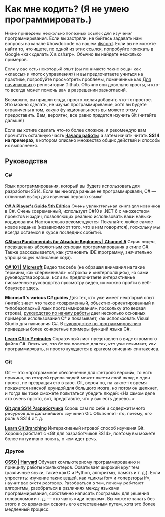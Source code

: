 # Как мне кодить? (Я не умею программировать.)
Ниже приведены несколько полезных ссылок для изучения программирования. Если вы застряли, не бойтесь задавать нам вопросы на канале #howdoicode на нашем [discord](https://discord.gg/ss14). Если вы не можете найти то, что ищете, по одной из этих ссылок, попробуйте поискать в Google «как сделать X в csharp». Обычно вы найдете несколько примеров.

Если у вас есть некоторый опыт (вы понимаете такие вещи, как «классы» и «поток управления») и вы предпочитаете учиться на практике, попробуйте просмотреть проблемы, помеченные как [Для начинающих](https://github.com/space-wizards/space-station-14/labels/Beginner%20Friendly) в репозитории Github. Обычно они довольно просты, и кто-то всегда может помочь вам в разрешении разногласий.

Возможно, вы пришли сюда, просто желая добавить что-то простое. Это можно сделать, не изучая программирование, хотя вы будете ограничены в том, какую функциональность вы можете этому предоставить. Вам, вероятно, все равно придется изучить Git (читайте дальше!)

Если вы хотите сделать что-то более сложное, я рекомендую вам прочитать остальную часть [**Начало работы**](./setting-up-a-development-environment.md), а затем начать читать **SS14 на примерах**, в котором описано множество общих действий и способы их выполнения.

## Руководства

### C#
Язык программирования, который вы будете использовать для разработки SS14. Если вы никогда раньше не программировали, C# — отличный выбор для изучения первого языка!

**[C# A Player's Guide 5th Edition](https://www.amazon.com/dp/0985580151)**
Очень увлекательная книга для новичков в C#. Очень современный, использует C#10 и .NET 6 с множеством проектов и задач, позволяющих реально использовать ваши навыки кодирования. Настоятельно рекомендуется. Покупайте любое самое новое издание (независимо от того, что в нем говорится), поскольку мы всегда остаемся в курсе последних событий.

**[CSharp Fundamentals for Absolute Beginners | Channel 9](https://channel9.msdn.com/Series/CSharp-Fundamentals-for-Absolute-Beginners)**
Серия видео, посвященная абсолютным основам программирования в стиле C#. Также рассказывается, как установить IDE (программу, значительно упрощающую написание кода).

**[C# 101 | Microsoft](https://docs.microsoft.com/en-us/dotnet/csharp/tour-of-csharp/tutorials/)**
Видео так себе (не обращая внимания на такие термины, как «переменная», «строка» и «интерполяция»), но сами руководства хороши. Если вы предпочитаете интерактивные письменные руководства просмотру видео, их можно пройти в веб-браузере [здесь](https://docs.microsoft.com/en-us/dotnet/csharp/tour-of-csharp/tutorials/hello-world).

**Microsoft's various C# guides**
Для тех, кто уже имеет некоторый опыт (читай: знает, что такое «современный, объектно-ориентированный и типобезопасный язык программирования», поскольку это первая строка), [руководство по началу работы](https://docs.microsoft.com/en-us/dotnet/csharp/getting-started/) дает несколько основных примеров использования C# и показывает, как использовать Visual Studio для написания C#. В [руководстве по программированию](https://docs.microsoft.com/en-us/dotnet/csharp/programming-guide/) приведены более конкретные примеры функций языка C#.

**[Learn C# in Y minutes](https://learnxinyminutes.com/docs/csharp/)**
Справочный лист представлен в виде огромного файла C#. Опять же, это более полезно для тех, кто уже понимает, как программировать, и просто нуждается в кратком описании синтаксиса.

### Git
Git — это «программное обеспечение для контроля версий», то есть причина, по которой группа людей может внести свой вклад в один проект, не превращая его в хаос. Git, вероятно, на какое-то время покажется неясной ерундой для большого мозга, но потом он щелкнет, и тогда вы тоже сможете попытаться убедить людей: «На самом деле это очень просто, вот, представьте, что у вас есть дерево…»

**[Git для SS14 Разработчика](./git-for-the-ss14-developer.md)**
Хорош сам по себе и содержит много ресурсов для дальнейшего изучения Git. Объясняет что, почему, его роль в SS14 и т. д.

**[Learn Git Branching](https://learngitbranching.js.org/)**
Интерактивный игровой способ изучения Git. Хорошо работает с «Git для разработчиков SS14», поэтому вы можете более интуитивно понять, о чем идет речь.

### Другое

**[CS50 | Harvard](https://cs50.harvard.edu/college/2021/spring/weeks/6/)**
Обучает компьютерному программированию и принципу работы компьютеров. Охватывает широкий круг тем (различные языки, такие как C и Python, алгоритмы, память и т. д.). Если упростить: изучение таких вещей, как «циклы for» и «операторы if», научит вас вести разговор. Разобраться в том, почему работают алгоритмы, разобраться в различиях между языками программирования, собственно написать программы для решения головоломок и т. д. — это часть «иди пешком». Вы можете начать без этого и со временем освоить его естественным путем, хотя это более медленный процесс.
